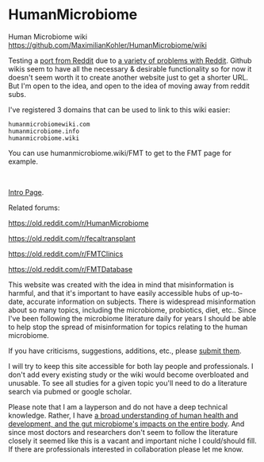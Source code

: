 # HumanMicrobiome
Human Microbiome wiki https://github.com/MaximilianKohler/HumanMicrobiome/wiki

Testing a [port from Reddit](https://old.reddit.com/r/HumanMicrobiome/wiki/) due to [a variety of problems with Reddit](https://archive.fo/jzTPu). Github wikis seem to have all the necessary & desirable functionality so for now it doesn't seem worth it to create another website just to get a shorter URL. But I'm open to the idea, and open to the idea of moving away from reddit subs. 

I've registered 3 domains that can be used to link to this wiki easier:

    humanmicrobiomewiki.com
    humanmicrobiome.info
    humanmicrobiome.wiki 

You can use humanmicrobiome.wiki/FMT to get to the FMT page for example. 

<br>

[Intro Page](https://github.com/MaximilianKohler/HumanMicrobiome/wiki/Intro). 


Related forums:

https://old.reddit.com/r/HumanMicrobiome

https://old.reddit.com/r/fecaltransplant

https://old.reddit.com/r/FMTClinics

https://old.reddit.com/r/FMTDatabase


This website was created with the idea in mind that misinformation is harmful, and that it's important to have easily accessible hubs of up-to-date, accurate information on subjects. There is widespread misinformation about so many topics, including the microbiome, probiotics, diet, etc.. Since I've been following the microbiome literature daily for years I should be able to help stop the spread of misinformation for topics relating to the human microbiome. 

If you have criticisms, suggestions, additions, etc., please [submit them](https://github.com/MaximilianKohler/HumanMicrobiome/issues). 

I will try to keep this site accessible for both lay people and professionals. I don't add every existing study or the wiki would become overbloated and unusable. To see all studies for a given topic you'll need to do a literature search via pubmed or google scholar. 

Please note that I am a layperson and do not have a deep technical knowledge. Rather, I have [a broad understanding of human health and development, and the gut microbiome's impacts on the entire body](https://medium.com/@MaximilianKohler/a-critical-look-at-the-current-and-longstanding-ethos-of-childbearing-the-repercussions-its-been-6e37f7f7b13f). And since most doctors and researchers don't seem to follow the literature closely it seemed like this is a vacant and important niche I could/should fill. If there are professionals interested in collaboration please let me know. 
